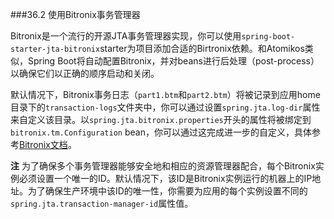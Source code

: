 ###36.2 使用Bitronix事务管理器

Bitronix是一个流行的开源JTA事务管理器实现，你可以使用`spring-boot-starter-jta-bitronix`starter为项目添加合适的Birtronix依赖。和Atomikos类似，Spring Boot将自动配置Bitronix，并对beans进行后处理（post-process）以确保它们以正确的顺序启动和关闭。

默认情况下，Bitronix事务日志（`part1.btm`和`part2.btm`）将被记录到应用home目录下的`transaction-logs`文件夹中，你可以通过设置`spring.jta.log-dir`属性来自定义该目录。以`spring.jta.bitronix.properties`开头的属性将被绑定到`bitronix.tm.Configuration` bean，你可以通过这完成进一步的自定义，具体参考[Bitronix文档](https://github.com/bitronix/btm/wiki/Transaction-manager-configuration)。

**注** 为了确保多个事务管理器能够安全地和相应的资源管理器配合，每个Bitronix实例必须设置一个唯一的ID。默认情况下，该ID是Bitronix实例运行的机器上的IP地址。为了确保生产环境中该ID的唯一性，你需要为应用的每个实例设置不同的`spring.jta.transaction-manager-id`属性值。

